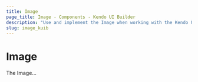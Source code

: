 ```yaml
---
title: Image
page_title: Image - Components - Kendo UI Builder
description: "Use and implement the Image when working with the Kendo UI Builder tool for creating and managing Angular and AngularJS-based web applications."
slug: image_kuib
---
```


# Image

The Image...

<!-- screen -->
